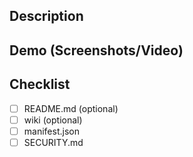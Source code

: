 ## Description
<!-- brief description about this pull request (bullet points is highly encouraged)-->

## Demo (Screenshots/Video)

## Checklist
- [ ] README.md (optional)
- [ ] wiki (optional)
- [ ] manifest.json
- [ ] SECURITY.md
